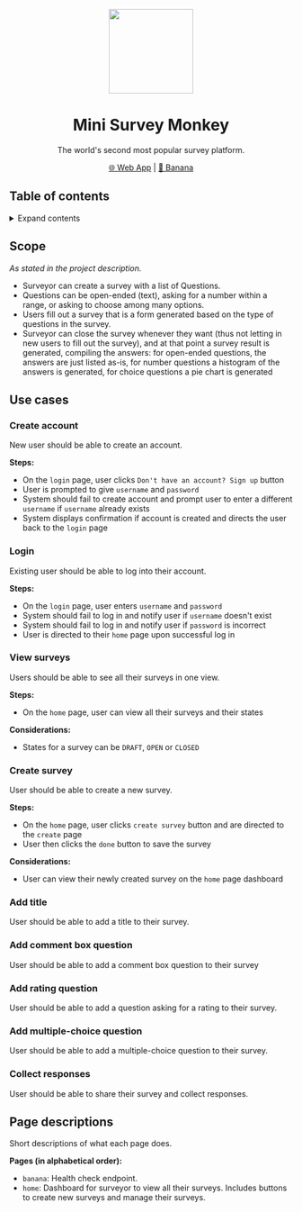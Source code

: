 <p align="center">
<img src="https://upload.wikimedia.org/wikipedia/commons/9/93/Typing_monkey_768px.png" height="150">
</p>
<h1 align="center">
Mini Survey Monkey
</h1>
<p align="center">
The world's second most popular survey platform.
<p>

<p align="center">
<a href="https://mini-survey-monkey-eyd6fhfyesf6ezay.canadaeast-01.azurewebsites.net/home">🌐 Web App</a> |
<a href="https://mini-survey-monkey-eyd6fhfyesf6ezay.canadaeast-01.azurewebsites.net/banana">🍌 Banana</a>
</p>

## Table of contents

<details>
<summary>Expand contents</summary>

- [Scope](#scope)
- [Use cases](#use-cases)
- [Page descriptions](#page-descriptions)

</details>

## Scope
*As stated in the project description.*
* Surveyor can create a survey with a list of Questions.
* Questions can be open-ended (text), asking for a number within a range, or asking to choose among many options.  
* Users fill out a survey that is a form generated based on the type of questions in the survey.
* Surveyor can close the survey whenever they want (thus not letting in new users to fill out the survey), and at that point a survey result is generated, compiling the answers: for open-ended questions, the answers are just listed as-is, for number questions a histogram of the answers is generated, for choice questions a pie chart is generated

## Use cases

### Create account
New user should be able to create an account.

**Steps:**
* On the `login` page, user clicks `Don't have an account? Sign up` button
* User is prompted to give `username` and `password`
* System should fail to create account and prompt user to enter a different `username` if `username` already exists
* System displays confirmation if account is created and directs the user back to the `login` page

### Login
Existing user should be able to log into their account.

**Steps:**
* On the `login` page, user enters `username` and `password`
* System should fail to log in and notify user if `username` doesn't exist
* System should fail to log in and notify user if `password` is incorrect
* User is directed to their `home` page upon successful log in

### View surveys
Users should be able to see all their surveys in one view.

**Steps:**
* On the `home` page, user can view all their surveys and their states

**Considerations:**
* States for a survey can be `DRAFT`, `OPEN` or `CLOSED`

### Create survey
User should be able to create a new survey.

**Steps:**
* On the `home` page, user clicks `create survey` button and are directed to the `create` page
* User then clicks the `done` button to save the survey 

**Considerations:**
* User can view their newly created survey on the `home` page dashboard

### Add title
User should be able to add a title to their survey.

### Add comment box question
User should be able to add a comment box question to their survey

### Add rating question
User should be able to add a question asking for a rating to their survey.

### Add multiple-choice question
User should be able to add a multiple-choice question to their survey.

### Collect responses
User should be able to share their survey and collect responses.

## Page descriptions
Short descriptions of what each page does.

**Pages (in alphabetical order):**
* `banana`: Health check endpoint.
* `home`: Dashboard for surveyor to view all their surveys. Includes buttons to create new surveys and manage their surveys.
